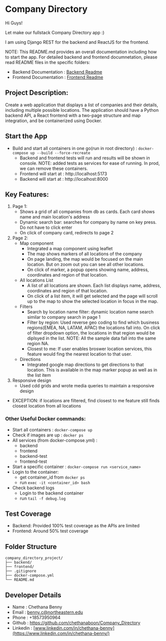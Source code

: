 # Company Directory

Hi Guys!

Let make our fullstack Company Directory app :)

I am using Django REST for the backend and ReactJS for the frontend.

NOTE: This README.md provides an overall documentation including how to start the app. For detailed backend and frontend documnetation, please read README files in the specific folders:
- Backend Documentation : [Backend Readme](./backend/README.md)
- Frontend Documentation : [Frontend Readme](./frontend/README.md)

## Project Description:

Create a web application that displays a list of companies and their details, including multiple possible locations. The application should have a Python backend API, a React frontend with a two-page structure and map integration, and be containerized using Docker.

## Start the App
- Build and start all containers in one go(run in root directory) : `docker-compose up --build --force-recreate`
    - Backend and frontend tests will run and results will be shown in console. NOTE: added tests as services for ease of running. In prod, we can remove these containers.
    - Frontend will start at :  http://localhost:5173
    - Backend will start at : http://localhost:8000

## Key Features:
1. Page 1:
    - Shows a grid of all companies from db as cards. Each card shows name and main location's address
    - Dynamic search bar: searches for company by name on key press. Do not have to click enter
    - On click of company card, redirects to page 2
2. Page 2:
    - Map component
        - Integrated a map component using leaflet
        - The map shows markers of all locations of the company
        - On page landing, the map would be focused on the main location. But on zoom out you can see all other locations.
        - On click of marker, a popup opens showing name, address, coordinates and region of that location.
    - All locations List
        - A list of all locations are shown. Each list displays name, address, coordinates and region of that location.
        - On click of a list item, it will get selected and the page will scroll up to the map to show the selected location in focus in the map.
    - Filters
        - Search by location name filter: dynamic location name search similar to company search in page 1
        - Filter by region: Used reverse geo coding to find which business regions(EMEA, NA, LATAM, APAC) the locations fall into. On click of filter dropdown option, the locations in that region would be diplsyed in the list. NOTE: All the sample data fall into the same region NA.
        - Closest to me: If user enables broswer location services, this feature would fing the nearest location to that user.  
    - Directions
        - Integrated google map directions to get directions to that location. This is available in the map marker popup as well as in the list item
3. Responsive design
    - Used cdd grids and wrote media queries to maintain a responsive design
- EXCEPTION: if locations are filtered, find closest to me feature still finds closest location from all locations

### Other Useful Docker commands:
- Start all containers : `docker-compose up`
- Check if images are up : `docker ps`
- All services (from docker-compose.yml) : 
    - backend
    - frontend
    - backend-test
    - frontend-test
- Start a specific container : `docker-compose run <service_name>`
- Login to the container:
    - get container_id from `docker ps`
    - run `exec -it <container_id> bash`
- Check backend logs
    - Login to the backend container
    - run `tail -f debug.log`

## Test Coverage
- Backend: Provided 100% test coverage as the APIs are limited
- Frontend: Around 50% test coverage

## Folder Structure
    company_directory_project/
    ├── backend/
    ├── frontend/
    ├── .gitignore
    ├── docker-compose.yml
    └── README.md

## Developer Details
- Name : Chethana Benny
- Email : benny.c@northeastern.edu
- Phone : +18573950964
- Github : https://github.com/chethanaboon/Company_Directory
- Linkedin : [www.linkedin.com/in/chethana-benny](https://www.linkedin.com/in/chethana-benny/)

